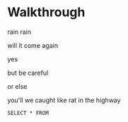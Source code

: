 # Walkthrough

rain rain

will it come again 

yes

but be careful

or else

you'll we caught like rat in the highway

`SELECT * FROM`